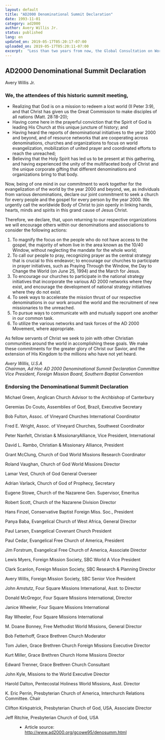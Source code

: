 ```yaml
---
layout: default
title: "AD2000 Denominational Summit Declaration"
date: 1993-11-01
category: ad2000
author: Avery Willis Jr.
status: published
lang: en
updated_on: 2019-05-17T05:20:17-07:00
uploaded_on: 2019-05-17T05:20:11-07:00
excerpt:  "Less than two years from now, the Global Consultation on World Evangelization by the Year 2000 and Beyond, GCOWE '95, will be held here in Seoul, Korea. It is only fitting that the Korean church, as host to this event projected to bring together Christian leaders form some 200 countries has become one of the pacesetters in the development of national AD2000 strategies."
---
```

<article class="document-container" data-publication-date="{{page.date}}" data-uploaded-on="{{page.uploaded_on}}" data-updated-on="{{page.updated_on}}" data-category="{{page.category}}">
<h1>AD2000 Denominational Summit Declaration</h1>

<p class="author">Avery Willis Jr.</p>

<h3>We, the attendees of this historic summit meeting,</h3>

<ul>
  <li>Realizing that God is on a mission to redeem a lost world (II Peter 3:9), and that Christ has given us the Great Commission to make disciples of all nations (Matt. 28:18-20);</li>
  <li>Having come here in the prayerful conviction that the Spirit of God is leading His Church at this unique juncture of history; and</li>
  <li>Having heard the reports of denominational initiatives to the year 2000 and beyond, and of resource networks that are cooperating across denominations, churches and organizations to focus on world evangelization, mobilization of united prayer and coordinated efforts
  to reach the unreached;</li>
  <li>Believing that the Holy Spirit has led us to be present at this gathering, and having experienced the unity of the multifaceted body of Christ and the unique corporate gifting that different denominations and organizations bring to that body.</li>
</ul>

<p>Now, being of one mind in our commitment to work together for the evangelization of the world by the year 2000 and beyond, we, as individuals from various denominations, declare our joint commitment to seek a church for every people and the gospel for every person by the year 2000. We urgently call the worldwide Body of Christ to join openly in linking hands, hearts, minds and spirits in this grand cause of Jesus Christ.</p>

<p>Therefore, we declare, that, upon returning to our respective organizations we will encourage others within our denominations and associations to consider the following actions:</p>

<ol>
  <li>To magnify the focus on the people who do not have access to the gospel, the majority of whom live in the area known as the 10/40 Window, without neglecting the mandate for the whole world;</li>
  <li>To call our people to pray, recognizing prayer as the central strategy that is crucial to this endeavor; to encourage our churches to participate in prayer initiatives, such as Praying Through the Window, the Day to Change the World (on June 25, 1994) and the March for Jesus.</li>
  <li>To encourage our churches to participate in the national strategy initiatives that incorporate the various AD 2000 networks where they exist, and encourage the development of national strategy initiatives where they do not exist.</li>
  <li>To seek ways to accelerate the mission thrust of our respective denominations in our work around the world and the recruitment of new missionaries to the unreached.</li>
  <li>To pursue ways to communicate with and mutually support one another in our common task.</li>
  <li>To utilize the various networks and task forces of the AD 2000 Movement, where appropriate.</li>
</ol>

<p>As fellow servants of Christ we seek to join with other Christian communities around the world in accomplishing these goals. We make these commitments for the greater glory of Christ our Savior, and the extension of His Kingdom to the millions who have not yet heard.</p>

<ADDRESS>Avery Willis, U.S.A<BR>
Chairman, Ad Hoc AD 2000 Denominational Summit Declaration Committee<BR>
Vice President, Foreign Mission Board, Southern Baptist Convention
</ADDRESS>

<h3>Endorsing the Denominational Summit Declaration</h3>

<p>Michael Green, Anglican Church Advisor to the Archbishop of Canterbury</p>
<p>Geremias Do Couto, Assemblies of God, Brazil, Executive Secretary</p>
<p>Bob Fulton, Assoc. of Vineyard Churches International Coordinator</p>
<p>Fred E. Wright, Assoc. of Vineyard Churches, Southwest Coordinator</p>
<p>Peter Nanfelt, Christian &amp; MissionaryAlliance, Vice President, International</p>
<p>David L. Rambo, Christian &amp; Missionary Alliance, President</p>
<p>Grant McClung, Church of God World Missions Research Coordinator</p>
<p>Roland Vaughan, Church of God World Missions Director</p>
<p>Lamar Vest, Church of God General Overseer</p>
<p>Adrian Varlack, Church of God of Prophecy, Secretary</p>
<p>Eugene Stowe, Church of the Nazarene Gen. Supervisor, Emeritus</p>
<p>Robert Scott, Church of the Nazarene Division Director</p>
<p>Hans Finzel, Conservative Baptist Foreign Miss. Soc., President</p>
<p>Panya Baba, Evangelical Church of West Africa, General Director</p>
<p>Paul Larsen, Evangelical Covenant Church President</p>
<p>Paul Cedar, Evangelical Free Church of America, President</p>
<p>Jim Forstrum, Evangelical Free Church of America, Associate Director</p>
<p>Lewis Myers, Foreign Mission Society, SBC World A Vice President</p>
<p>Clark Scanlon, Foreign Mission Society, SBC Research &amp; Planning Director</p>
<p>Avery Willis, Foreign Mission Society, SBC Senior Vice President</p>
<p>John Amstutz, Four Square Missions International, Asst. to Director</p>
<p>Donald McGregor, Four Square Missions International, Director</p>
<p>Janice Wheeler, Four Square Missions International</p>
<p>Ray Wheeler, Four Square Missions International</p>
<p>M. Doane Bonney, Free Methodist World Missions, General Director</p>
<p>Bob Fetterhoff, Grace Brethren Church Moderator</p>
<p>Tom Julien, Grace Brethren Church Foreign Missions Executive Director</p>
<p>Kurt Miller, Grace Brethren Church Home Missions Director</p>
<p>Edward Trenner, Grace Brethren Church Consultant</p>
<p>John Kyle, Missions to the World Executive Director</p>
<p>Harold Dalton, Pentecostal Holiness World Missions, Asst. Director</p>
<p>K. Eric Perrin, Presbyterian Church of America, Interchurch Relations Committee. Chair</p>
<p>Clifton Kirkpatrick, Presbyterian Church of God, USA, Associate Director</p>
<p>Jeff Ritchie, Presbyterian Church of God, USA</p>



<figure class="resource-links">
  <ul>
  <li>Article source: <a href="http://www.ad2000.org/gcowe95/denosumm.html">http://www.ad2000.org/gcowe95/denosumm.html</a></li>
  </ul>
</figure>
</article>
